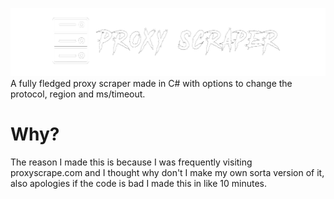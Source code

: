 ![Fullscreen](https://raw.githubusercontent.com/russianheavy1337/Proxy-Scraper/main/pslogo.png)
A fully fledged proxy scraper made in C# with options to change the protocol, region and ms/timeout.

# Why?
The reason I made this is because I was frequently visiting proxyscrape.com and I thought why don't I make my own sorta version of it, also apologies if the code is bad I made this in like 10 minutes.

